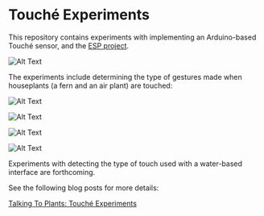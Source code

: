 # Touché Experiments

This repository contains experiments with implementing an Arduino-based 
Touché sensor, and the [ESP project](https://github.com/damellis/ESP). 


![Alt Text](https://github.com/narner/Touche-Experiments/raw/master/images/circuit.jpg)


The experiments include determining the type of gestures made when 
houseplants (a fern and an air plant) are touched: 


![Alt Text](https://github.com/narner/Touche-Experiments/raw/master/images/AirPlant-Resting.gif)

![Alt Text](https://github.com/narner/Touche-Experiments/raw/master/images/AirPlant-Tickling.gif)

![Alt Text](https://github.com/narner/Touche-Experiments/raw/master/images/Fern-Caressing.gif)

![Alt Text](https://github.com/narner/Touche-Experiments/raw/master/images/Fern-One-Leaf.gif)

Experiments with detecting the type of touch used with a water-based 
interface are forthcoming. 


See the following blog posts for more details:

[Talking To Plants: Touché Experiments](https://www.nickarner.com/blog/2017/7/8/talking-to-plants-touch%C3%A9-experiments) 
